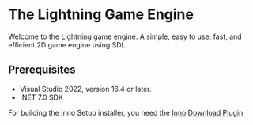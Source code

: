 # The Lightning Game Engine

Welcome to the Lightning game engine. A simple, easy to use, fast, and efficient 2D game engine using SDL.

## Prerequisites
* Visual Studio 2022, version 16.4 or later.
* .NET 7.0 SDK

For building the Inno Setup installer, you need the [Inno Download Plugin](https://github.com/PeterDaveHello/inno-download-plugin/releases/download/v1.5.1/idpsetup-1.5.1.exe).